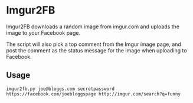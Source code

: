 # Imgur2FB

Imgur2FB downloads a random image from imgur.com and uploads the image to your Facebook page.

The script will also pick a top comment from the Imgur image page, and post the comment as the status message for the image when uploading to Facebook.

## Usage

    imgur2fb.py joe@bloggs.com secretpassword https://facebook.com/joebloggspage http://imgur.com/search?q=funny